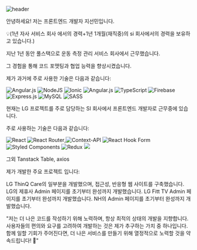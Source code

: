 ![header](https://capsule-render.vercel.app/api?type=waving&height=200&color=gradient&fontColor=ffffff&text=Welcome-nl-&desc=to%20sunminJI%20gitHub!)


안녕하세요! 저는 프론트엔드 개발자 지선민입니다.

💡(1년 자사 서비스 회사 에서의 경력+1년 1개월(재직중)의 si 회사에서의 경력을 보유하고 있습니다.)

지난 1년 동안 풀스택으로 운동 측정 관리 서비스 회사에서 근무했습니다.

그 경험을 통해 코드 포맷팅과 협업 능력을 향상시켰습니다.

제가 과거에 주로 사용한 기술은 다음과 같습니다:


![Angular.js](https://img.shields.io/badge/angular.js-%23E23237.svg?style=for-the-badge&logo=angularjs&logoColor=white)
![NodeJS](https://img.shields.io/badge/node.js-6DA55F?style=for-the-badge&logo=node.js&logoColor=white)
![Ionic](https://img.shields.io/badge/Ionic-%233880FF.svg?style=for-the-badge&logo=Ionic&logoColor=white) ![Angular.js](https://img.shields.io/badge/angular.js-%23E23237.svg?style=for-the-badge&logo=angularjs&logoColor=white)
![TypeScript](https://img.shields.io/badge/typescript-%23007ACC.svg?style=for-the-badge&logo=typescript&logoColor=white)
![Firebase](https://img.shields.io/badge/firebase-%23039BE5.svg?style=for-the-badge&logo=firebase)
![Express.js](https://img.shields.io/badge/express.js-%23404d59.svg?style=for-the-badge&logo=express&logoColor=%2361DAFB)
![MySQL](https://img.shields.io/badge/mysql-4479A1.svg?style=for-the-badge&logo=mysql&logoColor=white)
![SASS](https://img.shields.io/badge/SASS-hotpink.svg?style=for-the-badge&logo=SASS&logoColor=white)


현재는 LG 프로젝트를 주로 담당하는 SI 회사에서 프론트엔드 개발자로 근무중에 있습니다. 

주로 사용하는 기술은 다음과 같습니다:

![React](https://img.shields.io/badge/react-%2320232a.svg?style=for-the-badge&logo=react&logoColor=%2361DAFB) ![React Router](https://img.shields.io/badge/React_Router-CA4245?style=for-the-badge&logo=react-router&logoColor=white),![Context-API](https://img.shields.io/badge/Context--Api-000000?style=for-the-badge&logo=react) ![React Hook Form](https://img.shields.io/badge/React%20Hook%20Form-%23EC5990.svg?style=for-the-badge&logo=reacthookform&logoColor=white)
![Styled Components](https://img.shields.io/badge/styled--components-DB7093?style=for-the-badge&logo=styled-components&logoColor=white)
![Redux](https://img.shields.io/badge/redux-%23593d88.svg?style=for-the-badge&logo=redux&logoColor=white) <img src="https://camo.githubusercontent.com/02fb2ebb0aeba7584aa6c5f57e661180cccaf7ac488e9806a649e9f952ea04e8/68747470733a2f2f696d672e736869656c64732e696f2f62616467652f52656475785f746f6f6c6b69742d3736344142433f7374796c653d666f722d7468652d6261646765266c6f676f3d52656475785f746f6f6c6b6974266c6f676f436f6c6f723d7768697465" data-canonical-src="https://img.shields.io/badge/Redux_toolkit-764ABC?style=for-the-badge&amp;logo=Redux_toolkit&amp;logoColor=white" style="max-width: 100%;">

그외 Tanstack Table, axios

제가 개발한 주요 프로젝트 입니다:

LG ThinQ Care의 일부분을 개발했으며, 접근성, 반응형 웹 사이트를 구축했습니다.
LG의 제휴사 Admin 페이지를 초기부터 완성까지 개발했습니다.
LG Fitt TV Admin 페이지를 초기부터 완성까지 개발했습니다.
NH의 Admin 페이지를 초기부터 완성까지 개발했습니다.

"저는 더 나은 코드를 작성하기 위해 노력하며, 항상 최적의 상태의 개발을 지향합니다. 사용자들의 편의와 요구를 고려하여 개발하는 것은 제가 추구하는 가치 중 하나입니다. 함께 일할 기회가 주어진다면, 더 나은 서비스를 만들기 위해 열정적으로 노력할 것을 약속드립니다! 🚀"
